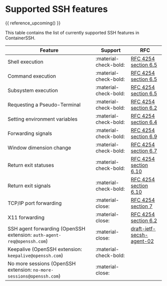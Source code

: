 # Supported SSH features

{{ reference_upcoming() }}

This table contains the list of currently supported SSH features in ContainerSSH.

| Feature | Support | RFC |
|---------|---------|-------------|
| Shell execution | :material-check-bold: | [RFC 4254 section 6.5](https://tools.ietf.org/html/rfc4254#section-6.5) |
| Command execution | :material-check-bold: | [RFC 4254 section 6.5](https://tools.ietf.org/html/rfc4254#section-6.5) |
| Subsystem execution | :material-check-bold: | [RFC 4254 section 6.5](https://tools.ietf.org/html/rfc4254#section-6.5) |
| Requesting a Pseudo-Terminal | :material-check-bold: | [RFC 4254 section 6.2](https://tools.ietf.org/html/rfc4254#section-6.2) |
| Setting environment variables | :material-check-bold: | [RFC 4254 section 6.4](https://tools.ietf.org/html/rfc4254#section-6.4) |
| Forwarding signals | :material-check-bold: |  [RFC 4254 section 6.9](https://tools.ietf.org/html/rfc4254#section-6.9) |
| Window dimension change | :material-check-bold: | [RFC 4254 section 6.7](https://tools.ietf.org/html/rfc4254#section-6.7) |
| Return exit statuses | :material-check-bold: | [RFC 4254 section 6.10](https://tools.ietf.org/html/rfc4254#section-6.10) | 
| Return exit signals | :material-check-bold: | [RFC 4254 section 6.10](https://tools.ietf.org/html/rfc4254#section-6.10) | 
| TCP/IP port forwarding | :material-close: | [RFC 4254 section 7](https://tools.ietf.org/html/rfc4254#page-16) |
| X11 forwarding | :material-close: | [RFC 4254 section 6.2](https://tools.ietf.org/html/rfc4254#page-11) |
| SSH agent forwarding (OpenSSH extension: `auth-agent-req@openssh.com`) | :material-close: | [draft-ietf-secsh-agent-02](https://tools.ietf.org/html/draft-ietf-secsh-agent-02) |
| Keepalive (OpenSSH extension: `keepalive@openssh.com`) | :material-check-bold: | |
| No more sessions (OpenSSH extension: `no-more-sessions@openssh.com`) | :material-close: | |